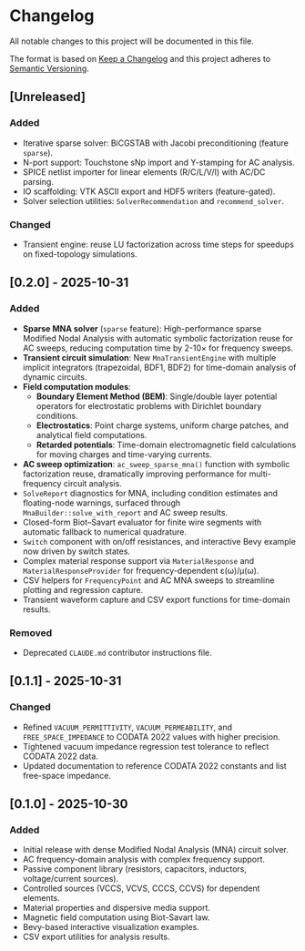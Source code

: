 # Changelog

All notable changes to this project will be documented in this file.

The format is based on [Keep a Changelog](https://keepachangelog.com/en/1.1.0/)
and this project adheres to [Semantic Versioning](https://semver.org/).

## [Unreleased]
### Added
- Iterative sparse solver: BiCGSTAB with Jacobi preconditioning (feature `sparse`).
- N-port support: Touchstone sNp import and Y-stamping for AC analysis.
- SPICE netlist importer for linear elements (R/C/L/V/I) with AC/DC parsing.
- IO scaffolding: VTK ASCII export and HDF5 writers (feature-gated).
- Solver selection utilities: `SolverRecommendation` and `recommend_solver`.

### Changed
- Transient engine: reuse LU factorization across time steps for speedups on fixed-topology simulations.

## [0.2.0] - 2025-10-31
### Added
- **Sparse MNA solver** (`sparse` feature): High-performance sparse Modified Nodal Analysis with automatic symbolic factorization reuse for AC sweeps, reducing computation time by 2-10× for frequency sweeps.
- **Transient circuit simulation**: New `MnaTransientEngine` with multiple implicit integrators (trapezoidal, BDF1, BDF2) for time-domain analysis of dynamic circuits.
- **Field computation modules**:
  - **Boundary Element Method (BEM)**: Single/double layer potential operators for electrostatic problems with Dirichlet boundary conditions.
  - **Electrostatics**: Point charge systems, uniform charge patches, and analytical field computations.
  - **Retarded potentials**: Time-domain electromagnetic field calculations for moving charges and time-varying currents.
- **AC sweep optimization**: `ac_sweep_sparse_mna()` function with symbolic factorization reuse, dramatically improving performance for multi-frequency circuit analysis.
- `SolveReport` diagnostics for MNA, including condition estimates and floating-node warnings, surfaced through `MnaBuilder::solve_with_report` and AC sweep results.
- Closed-form Biot–Savart evaluator for finite wire segments with automatic fallback to numerical quadrature.
- `Switch` component with on/off resistances, and interactive Bevy example now driven by switch states.
- Complex material response support via `MaterialResponse` and `MaterialResponseProvider` for frequency-dependent ε(ω)/μ(ω).
- CSV helpers for `FrequencyPoint` and AC MNA sweeps to streamline plotting and regression capture.
- Transient waveform capture and CSV export functions for time-domain results.

### Removed
- Deprecated `CLAUDE.md` contributor instructions file.

## [0.1.1] - 2025-10-31
### Changed
- Refined `VACUUM_PERMITTIVITY`, `VACUUM_PERMEABILITY`, and `FREE_SPACE_IMPEDANCE` to CODATA 2022 values with higher precision.
- Tightened vacuum impedance regression test tolerance to reflect CODATA 2022 data.
- Updated documentation to reference CODATA 2022 constants and list free-space impedance.

## [0.1.0] - 2025-10-30
### Added
- Initial release with dense Modified Nodal Analysis (MNA) circuit solver.
- AC frequency-domain analysis with complex frequency support.
- Passive component library (resistors, capacitors, inductors, voltage/current sources).
- Controlled sources (VCCS, VCVS, CCCS, CCVS) for dependent elements.
- Material properties and dispersive media support.
- Magnetic field computation using Biot-Savart law.
- Bevy-based interactive visualization examples.
- CSV export utilities for analysis results.
